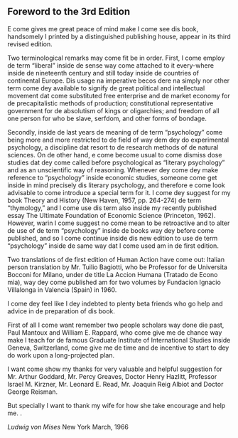## Foreword to the 3rd Edition 

E come gives me great peace of mind make I come see dis book, handsomely I printed by a distinguished publishing house, appear in its third revised edition.

Two terminological remarks may come fit be in order. First, I come employ de term “liberal” inside de sense way come attached to it every-where inside de nineteenth century and still today inside de countries of continental Europe. Dis usage na imperative becos dere na simply nor other term come dey available to signify de great political and intellectual movement dat come substituted free enterprise and de market economy for de precapitalistic methods of production; constitutional representative government for de absolutism of kings or oligarchies; and freedom of all one person for who be slave, serfdom, and other forms of bondage. 

Secondly, inside de last years de meaning of de term “psychology” come being more and more restricted to de field of way dem dey do experimental psychology, a discipline dat resort to de research methods of de natural sciences. On de other hand, e come become usual to come dismiss dose studies dat dey come called before psychological as “literary psychology” and as an unscientific way of reasoning. Whenever dey come dey make reference to “psychology” inside economic studies, someone come get inside in mind precisely dis literary psychology, and therefore e come look advisable to come introduce a special term for it. I come dey suggest for my book Theory and History (New Haven, 1957, pp. 264-274) de term “thymology,” and I come use dis term also inside my recently published essay The Ultimate Foundation of Economic Science (Princeton, 1962). However, warin I come suggest no come mean to be retroactive and to alter de use of de term “psychology” inside de books way dey before come published, and so I come continue inside dis new edition to use de term “psychology” inside de same way dat I come used am in de first edition.

Two translations of de first edition of Human Action have come out: Italian person   translation by Mr. Tuilio Bagiotti, who be Professor for de  Universita Bocconi for Milano, under de title La Accion Humana (Tratado de Econo mia), way dey come published am for two volumes by Fundacion Ignacio Villalonga in Valencia (Spain) in 1960.

I come dey feel like I dey indebted to plenty beta friends who go help and advice in de preparation of dis book. 

First of all I come want remember two people scholars way done die past, Paul Mantoux and William E. Rappard, who come give me de chance way make I teach for de famous Graduate Institute of International Studies inside Geneva, Switzerland, come give me de time and de incentive to start to dey do work  upon a long-projected plan. 

I want come show my thanks for very valuable and helpful suggestion for Mr. Arthur Goddard, Mr. Percy Greaves, Doctor Henry Hazlitt, Professor Israel M. Kirzner, Mr. Leonard E. Read, Mr. Joaquin Reig Albiot and Doctor George Reisman. 

 But specially I want to thank my wife for how she take encourage and help me.  .

*Ludwig von Mises*
New York March, 1966
